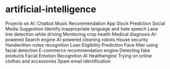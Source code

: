 # artificial-intelligence 

Projects on AI: Chatbot
Music Recommendation App
Stock Prediction
Social Media Suggestion
Identify inappropriate language and hate speech
Lane line detection while driving
Monitoring crop health
Medical diagnosis
AI-powered Search engine
AI-powered cleaning robots
House security
Handwritten notes recognition
Loan Eligibility Prediction
Face filter using facial detection
E-commerce recommendation engine
Detecting fake products
Facial Emotion Recognition
AI Healthengine
Trying on online clothes and accessories
Spam email identification

